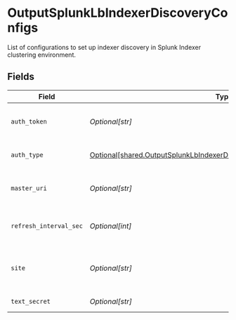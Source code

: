 # OutputSplunkLbIndexerDiscoveryConfigs

List of configurations to set up indexer discovery in Splunk Indexer clustering environment.


## Fields

| Field                                                                                                                                                              | Type                                                                                                                                                               | Required                                                                                                                                                           | Description                                                                                                                                                        |
| ------------------------------------------------------------------------------------------------------------------------------------------------------------------ | ------------------------------------------------------------------------------------------------------------------------------------------------------------------ | ------------------------------------------------------------------------------------------------------------------------------------------------------------------ | ------------------------------------------------------------------------------------------------------------------------------------------------------------------ |
| `auth_token`                                                                                                                                                       | *Optional[str]*                                                                                                                                                    | :heavy_minus_sign:                                                                                                                                                 | Authentication token required to authenticate to cluster Manager for indexer discovery.                                                                            |
| `auth_type`                                                                                                                                                        | [Optional[shared.OutputSplunkLbIndexerDiscoveryConfigsAuthenticationMethod]](undefined/models/shared/outputsplunklbindexerdiscoveryconfigsauthenticationmethod.md) | :heavy_minus_sign:                                                                                                                                                 | Enter a token directly, or provide a secret referencing a token                                                                                                    |
| `master_uri`                                                                                                                                                       | *Optional[str]*                                                                                                                                                    | :heavy_check_mark:                                                                                                                                                 | Full URI of Splunk cluster Manager (scheme://host:port). E.g.: https://managerAddress:8089                                                                         |
| `refresh_interval_sec`                                                                                                                                             | *Optional[int]*                                                                                                                                                    | :heavy_minus_sign:                                                                                                                                                 | Time interval in seconds between two consecutive indexer list fetches from cluster Manager.                                                                        |
| `site`                                                                                                                                                             | *Optional[str]*                                                                                                                                                    | :heavy_minus_sign:                                                                                                                                                 | Clustering site of the indexers from where indexers need to be discovered. In case of single site cluster, it defaults to 'default' site.                          |
| `text_secret`                                                                                                                                                      | *Optional[str]*                                                                                                                                                    | :heavy_minus_sign:                                                                                                                                                 | Select (or create) a stored text secret                                                                                                                            |